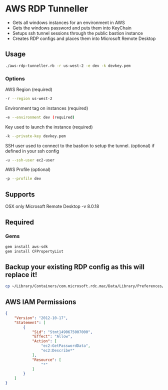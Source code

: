 # AWS RDP Tunneller

* Gets all windows instances for an environment in AWS
* Gets the windows password and puts them into KeyChain
* Setups ssh tunnel sessions through the public bastion instance
* Creates RDP configs and places them into Microsoft Remote Desktop

## Usage

```bash
./aws-rdp-tunneller.rb -r us-west-2 -e dev -k devkey.pem
```

### Options
AWS Region (required)
```bash
-r --region us-west-2
```

Environment tag on instances (required)
```bash
-e --environment dev (required)
```

Key used to launch the instance (required)
```bash
-k --private-key devkey.pem
```

SSH user used to connect to the bastion to setup the tunnel. (optional) if defined in your ssh config
```bash
-u --ssh-user ec2-user
```

AWS Profile (optional)
```bash
-p --profile dev
```

## Supports

OSX only
Microsoft Remote Desktop -v 8.0.18

## Required

### Gems
```bash
gem install aws-sdk
gem install CFPropertyList
```

## Backup your existing RDP config as this will replace it!
```bash
cp ~/Library/Containers/com.microsoft.rdc.mac/Data/Library/Preferences/com.microsoft.rdc.mac.plist ~/backups/
```

## AWS IAM Permissions
```json
{
    "Version": "2012-10-17",
    "Statement": [
        {
            "Sid": "Stmt1490675007000",
            "Effect": "Allow",
            "Action": [
                "ec2:GetPasswordData",
                "ec2:Describe*"
            ],
            "Resource": [
                "*"
            ]
        }
    ]
}
```
